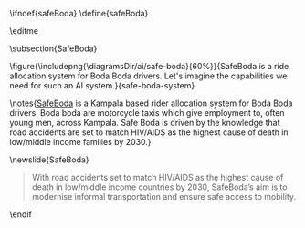 \ifndef{safeBoda}
\define{safeBoda}

\editme


\subsection{SafeBoda}

\figure{\includepng{\diagramsDir/ai/safe-boda}{60%}}{SafeBoda is a ride allocation system for Boda Boda drivers. Let's imagine the capabilities we need for such an AI system.}{safe-boda-system}

\notes{[SafeBoda](https://safeboda.com/ug/index.php#whysafeboda) is a Kampala based rider allocation system for Boda Boda drivers. Boda boda are motorcycle taxis which give employment to, often young men, across Kampala. Safe Boda is driven by the knowledge that road accidents are set to match HIV/AIDS as the highest cause of death in low/middle income families by 2030.} 

\newslide{SafeBoda}

> With road accidents set to match HIV/AIDS as the highest cause of death in low/middle income countries by 2030, SafeBoda’s aim is to modernise informal transportation and ensure safe access to mobility.


\endif

